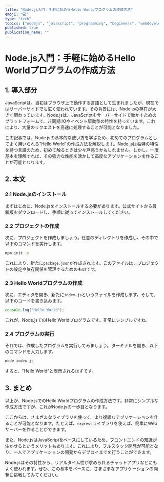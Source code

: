 ```yaml
---
title: "Node.js入門：手軽に始めるHello Worldプログラムの作成方法"
emoji: "💻"
type: "tech"
topics: ["nodejs", "javascript", "programming", "beginners", "webdevelopment"]
published: true
publication_name: ""
---
```

# Node.js入門：手軽に始めるHello Worldプログラムの作成方法

## 1. 導入部分

JavaScriptは、当初はブラウザ上で動作する言語として生まれましたが、現在ではサーバーサイドでも広く使われています。その背景には、Node.jsの存在が大きく関わっています。Node.jsは、JavaScriptをサーバーサイドで動かすためのプラットフォームで、非同期I/Oやイベント駆動型の特性を持っています。これにより、大量のリクエストを高速に処理することが可能となりました。

この記事では、Node.jsの基本的な使い方を学ぶため、初めてのプログラムとしてよく用いられる"Hello World"の作成方法を解説します。Node.jsは独特の特性を持つ言語のため、初めて触るときは少々戸惑うかもしれません。しかし、一度基本を理解すれば、その強力な性能を活かして高度なアプリケーションを作ることが可能となります。

## 2. 本文

### 2.1 Node.jsのインストール

まずはじめに、Node.jsをインストールする必要があります。公式サイトから最新版をダウンロードし、手順に従ってインストールしてください。

### 2.2 プロジェクトの作成

次に、プロジェクトを作成しましょう。任意のディレクトリを作成し、その中で以下のコマンドを実行します。

```bash
npm init -y
```

これにより、新たに`package.json`が作成されます。このファイルは、プロジェクトの設定や依存関係を管理するためのものです。

### 2.3 Hello Worldプログラムの作成

次に、エディタを開き、新たに`index.js`というファイルを作成します。そして、以下のコードを書き込みます。

```javascript
console.log("Hello World");
```

これが、Node.jsでのHello Worldプログラムです。非常にシンプルですね。

### 2.4 プログラムの実行

それでは、作成したプログラムを実行してみましょう。ターミナルを開き、以下のコマンドを入力します。

```bash
node index.js
```

すると、"Hello World"と表示されるはずです。

## 3. まとめ

以上が、Node.jsでのHello Worldプログラムの作成方法です。非常にシンプルな作成方法ですが、これがNode.jsの一歩目となります。

ここからは、さまざまなライブラリを使って、より複雑なアプリケーションを作ることが可能となります。たとえば、`express`ライブラリを使えば、簡単にWebサーバーを作ることができます。

また、Node.jsはJavaScriptをベースにしているため、フロントエンドの知識が生かせるというメリットもあります。これにより、フルスタック開発が可能となり、一人でアプリケーションの開発からデプロイまでを行うことができます。

Node.jsはその特性から、リアルタイム性が求められるチャットアプリなどにもよく使われます。ぜひ、この基本をベースに、さまざまなアプリケーションの開発に挑戦してみてください。